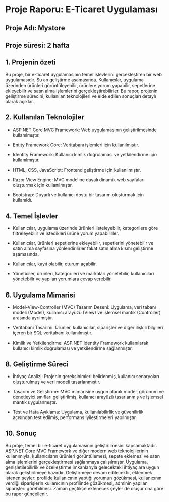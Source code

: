 # Proje Raporu: E-Ticaret Uygulaması

## Proje Adı: Mystore

## Proje süresi: 2 hafta

## 1. Projenin özeti
Bu proje, bir e-ticaret uygulamasının temel işlevlerini gerçekleştiren bir web uygulamasıdır. Şu an 
geliştirme aşamasında. Kullanıcılar, uygulama üzerinden ürünleri görüntüleyebilir, ürünlere yorum 
yapabilir, sepetlerine ekleyebilir ve satın alma işlemlerini gerçekleştirebilirler. Bu rapor, projenin 
geliştirme sürecini, kullanılan teknolojileri ve elde edilen sonuçları detaylı olarak açıklar.

## 2. Kullanılan Teknolojiler
+ ASP.NET Core MVC Framework: Web uygulamasının geliştirilmesinde kullanılmıştır.

+ Entity Framework Core: Veritabanı işlemleri için kullanılmıştır.

+ Identity Framework: Kullanıcı kimlik doğrulaması ve yetkilendirme için kullanılmıştır.

+ HTML, CSS, JavaScript: Frontend geliştirme için kullanılmıştır.

+ Razor View Engine: MVC modeline dayalı dinamik web sayfaları oluşturmak için kullanılmıştır.

+ Bootstrap: Duyarlı ve kullanıcı dostu bir tasarım oluşturmak için kullanıldı.

## 4. Temel İşlevler
+ Kullanıcılar, uygulama üzerinde ürünleri listeleyebilir, kategorilere göre filtreleyebilir ve 
istedikleri ürüne yorum yapabilirler.

+ Kullanıcılar, ürünleri sepetlerine ekleyebilir, sepetlerini yönetebilir ve satın alma sayfasına 
yönlendirilirler fakat satın alma kısmı geliştirme aşamasında.

+ Kullanıcılar, kayıt olabilir, oturum açabilir.

+ Yöneticiler, ürünleri, kategorileri ve markaları yönetebilir, kullanıcıları yönetebilir ve yapılan 
yorumlara cevap verebilir.

## 6. Uygulama Mimarisi
+ Model-View-Controller (MVC) Tasarım Deseni: Uygulama, veri tabanı modeli (Model), kullanıcı 
arayüzü (View) ve işlemsel mantık (Controller) arasında ayrılmıştır.

+ Veritabanı Tasarımı: Ürünler, kullanıcılar, siparişler ve diğer ilişkili bilgileri içeren bir SQL veritabanı 
kullanılmıştır.

+ Kimlik ve Yetkilendirme: ASP.NET Identity Framework kullanılarak kullanıcı kimlik doğrulaması ve 
yetkilendirme sağlanmıştır.

## 8. Geliştirme Süreci
+ İhtiyaç Analizi: Projenin gereksinimleri belirlenmiş, kullanıcı senaryoları oluşturulmuş ve veri modeli 
tasarlanmıştır.

+ Tasarım ve Geliştirme: MVC mimarisine uygun olarak model, görünüm ve denetleyici sınıfları 
geliştirilmiş, kullanıcı arayüzü tasarlanmış ve işlemsel mantık uygulanmıştır.

+ Test ve Hata Ayıklama: Uygulama, kullanılabilirlik ve güvenilirlik açısından test edilmiş, performans 
iyileştirmeleri yapılmıştır.

## 10. Sonuç
Bu proje, temel bir e-ticaret uygulamasının geliştirilmesini kapsamaktadır. ASP.NET Core MVC 
Framework ve diğer modern web teknolojilerinin kullanımıyla, kullanıcıların ürünleri görüntülemesi, 
sepete eklemesi ve satın alma işlemlerini gerçekleştirmesi sağlanmaya çalışılmıştır. Uygulama, 
genişletilebilirlik ve özelleştirme imkanlarıyla gelecekteki ihtiyaçlara uygun olarak geliştirilmeye 
hazırdır. Geliştirmeye devam edilecektir, eklenmek istenen şeyler: profilde kullanıcının yaptığı 
yorumun gözükmesi, kullanıcının verdiği siparişlerin kullanıcının profilinde gözükmesi, adminin 
yapılan siparişleri görebilmesi. Zaman geçtikçe eklenecek şeyler de oluşur ona göre bu rapor 
güncellenir.
